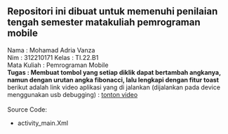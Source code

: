 ## **Repositori ini dibuat untuk memenuhi penilaian tengah semester matakuliah pemrograman mobile**  
Nama : Mohamad Adria Vanza    
Nim : 312210171
Kelas : TI.22.B1  
Mata Kuliah : Pemrograman Mobile  
**Tugas : Membuat tombol yang setiap diklik dapat bertambah angkanya, namun dengan urutan angka fibonacci, lalu lengkapi dengan fitur toast**  
berikut adalah link video aplikasi yang di jalankan (dijalankan pada device menggunakan usb debugging) : [tonton video](https://www.youtube.com/shorts/Fj5d-t8HxHg)  
<br>
Source Code:  
* activity_main.Xml

 
   
